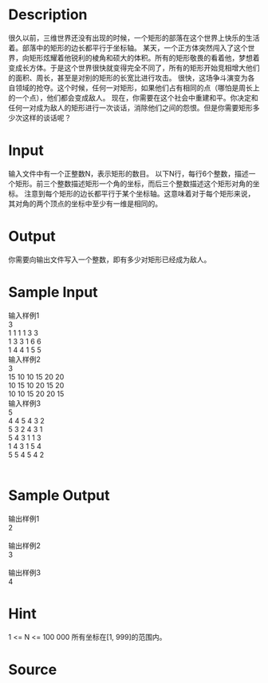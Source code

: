 
# Description

<div class="content"><p>很久以前，三维世界还没有出现的时候，一个矩形的部落在这个世界上快乐的生活着。部落中的矩形的边长都平行于坐标轴。 某天，一个正方体突然闯入了这个世界，向矩形炫耀着他锐利的棱角和硕大的体积。所有的矩形敬畏的看着他，梦想着变成长方体。于是这个世界很快就变得完全不同了，所有的矩形开始竞相增大他们的面积、周长，甚至是对别的矩形的长宽比进行攻击。 很快，这场争斗演变为各自领域的抢夺。这个时候，任何一对矩形，如果他们占有相同的点（哪怕是周长上的一个点），他们都会变成敌人。 现在，你需要在这个社会中重建和平。你决定和任何一对成为敌人的矩形进行一次谈话，消除他们之间的怨恨。但是你需要矩形多少次这样的谈话呢？</p></div>

# Input

<div class="content"><p>输入文件中有一个正整数N，表示矩形的数目。 以下N行，每行6个整数，描述一个矩形。前三个整数描述矩形一个角的坐标，而后三个整数描述这个矩形对角的坐标。 注意到每个矩形的边长都平行于某个坐标轴。这意味着对于每个矩形来说，其对角的两个顶点的坐标中至少有一维是相同的。</p></div>

# Output

<div class="content"><p>你需要向输出文件写入一个整数，即有多少对矩形已经成为敌人。</p></div>

# Sample Input

<div class="content"><span class="sampledata">输入样例1<br/>
3<br/>
1 1 1 1 3 3<br/>
1 3 3 1 6 6<br/>
1 4 4 1 5 5<br/>
输入样例2<br/>
3<br/>
15 10 10 15 20 20<br/>
10 15 10 20 15 20<br/>
10 10 15 20 20 15<br/>
输入样例3<br/>
5<br/>
4 4 5 4 3 2<br/>
5 3 2 4 3 1<br/>
5 4 3 1 1 3<br/>
1 4 3 1 5 4<br/>
5 5 4 5 4 2<br/>
<br/>
</span></div>

# Sample Output

<div class="content"><span class="sampledata">输出样例1<br/>
2<br/>
<br/>
输出样例2<br/>
3<br/>
<br/>
输出样例3<br/>
4<br/>
</span></div>

# Hint

<div class="content"><p></p><p>1 &lt;= N &lt;= 100 000 所有坐标在[1, 999]的范围内。</p><p></p></div>

# Source

<div class="content"><p><a href="problemset.php?search="></a></p></div>

